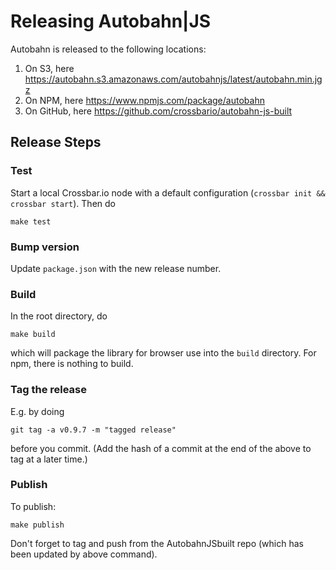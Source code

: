 # Releasing Autobahn|JS

Autobahn is released to the following locations:

1. On S3, here https://autobahn.s3.amazonaws.com/autobahnjs/latest/autobahn.min.jgz
2. On NPM, here https://www.npmjs.com/package/autobahn
3. On GitHub, here https://github.com/crossbario/autobahn-js-built

## Release Steps

### Test

Start a local Crossbar.io node with a default configuration (`crossbar init && crossbar start`). Then do

```
make test
```

### Bump version

Update `package.json` with the new release number.


### Build

In the root directory, do

```
make build
```

which will package the library for browser use into the `build` directory. For npm, there is nothing to build.


### Tag the release

E.g. by doing

```
git tag -a v0.9.7 -m "tagged release"
```

before you commit. (Add the hash of a commit at the end of the above to tag at a later time.)


### Publish

To publish:

```
make publish
```

Don't forget to tag and push from the AutobahnJSbuilt repo (which has been updated by above command).
